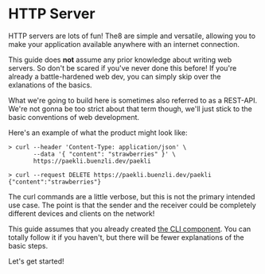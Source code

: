 # HTTP Server

HTTP servers are lots of fun!
The8 are simple and versatile, allowing you to make your application available anywhere with an internet connection.

This guide does **not** assume any prior knowledge about writing web servers.
So don't be scared if you've never done this before!
If you're already a battle-hardened web dev, you can simply skip over the exlanations of the basics.

What we're going to build here is sometimes also referred to as a REST-API.
We're not gonna be too strict about that term though, we'll just stick to the basic conventions of web development.

Here's an example of what the product might look like:

```
> curl --header 'Content-Type: application/json' \
       --data '{ "content": "strawberries" }' \
       https://paekli.buenzli.dev/paekli

> curl --request DELETE https://paekli.buenzli.dev/paekli
{"content":"strawberries"}
```

The curl commands are a little verbose, but this is not the primary intended use case.
The point is that the sender and the receiver could be completely different devices and clients on the network!

This guide assumes that you already created [the CLI component](components/cli.md).
You can totally follow it if you haven't, but there will be fewer explanations of the basic steps.

Let's get started!
